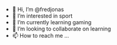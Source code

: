 - 👋 Hi, I’m @fredjonas
- 👀 I’m interested in sport
- 🌱 I’m currently learning gaming
- 💞️ I’m looking to collaborate on learning
- 📫 How to reach me ...

<!---
fredjonas/fredjonas is a ✨ special ✨ repository because its `README.md` (this file) appears on your GitHub profile.
You can click the Preview link to take a look at your changes.
--->

